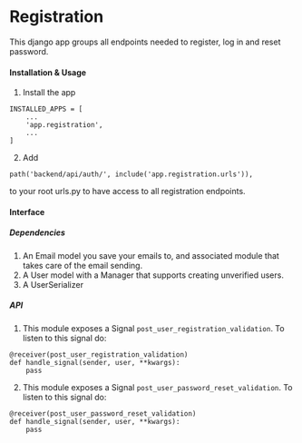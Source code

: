 # Registration
This django app groups all endpoints needed to register, log in and reset password.
#### Installation & Usage
1. Install the app
```
INSTALLED_APPS = [
    ...
    'app.registration',
    ...
]
```
2. Add
 ```
path('backend/api/auth/', include('app.registration.urls')),
``` 
to your root urls.py to have access to all registration endpoints.
#### Interface
##### Dependencies
1. An Email model you save your emails to, and associated module that takes care of the email sending.
2. A User model with a Manager that supports creating unverified users.
3. A UserSerializer
##### API
1. This module exposes a Signal `post_user_registration_validation`.
To listen to this signal do:
```
@receiver(post_user_registration_validation)
def handle_signal(sender, user, **kwargs):
    pass
```
2. This module exposes a Signal `post_user_password_reset_validation`.
To listen to this signal do:
```
@receiver(post_user_password_reset_validation)
def handle_signal(sender, user, **kwargs):
    pass
```
